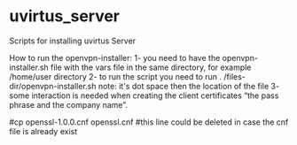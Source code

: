 uvirtus_server
==============

Scripts for installing uvirtus Server 

How to run the openvpn-installer:
1- you need to have the openvpn-installer.sh file with the vars file in the same directory, for example /home/user directory
2- to run the script you need to run
. /files-dir/openvpn-installer.sh
note: it's dot space then the location of the file
3- some interaction is needed when creating the client certificates “the pass phrase and the company name”.

#cp openssl-1.0.0.cnf openssl.cnf  #this line could be deleted in case the cnf file is already exist

